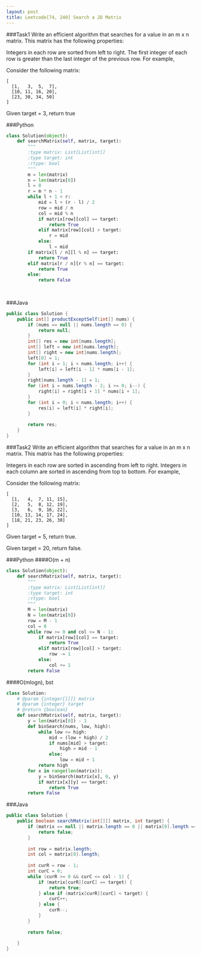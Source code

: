 ```yaml
---
layout: post
title: Leetcode[74, 240] Search a 2D Matrix
---
```

###Task1
Write an efficient algorithm that searches for a value in an m x n matrix. This matrix has the following properties:

Integers in each row are sorted from left to right.
The first integer of each row is greater than the last integer of the previous row.
For example,

Consider the following matrix:

	[
	  [1,   3,  5,  7],
	  [10, 11, 16, 20],
	  [23, 30, 34, 50]
	]
Given target = 3, return true

###Python
```python
class Solution(object):
    def searchMatrix(self, matrix, target):
        """
        :type matrix: List[List[int]]
        :type target: int
        :rtype: bool
        """
        m = len(matrix)
        n = len(matrix[0])
        l = 0
        r = m * n - 1
        while l + 1 < r:
            mid = l + (r - l) / 2
            row = mid / n
            col = mid % n
            if matrix[row][col] == target:
                return True
            elif matrix[row][col] > target:
                r = mid
            else:
                l = mid
        if matrix[l / n][l % n] == target:
            return True
        elif matrix[r / n][r % n] == target:
            return True
        else:
            return False
        
        
```

###Java
```java
public class Solution {
    public int[] productExceptSelf(int[] nums) {
        if (nums == null || nums.length == 0) {
            return null;
        }
        int[] res = new int[nums.length];
        int[] left = new int[nums.length];
        int[] right = new int[nums.length];
        left[0] = 1;
        for (int i = 1; i < nums.length; i++) {
            left[i] = left[i - 1] * nums[i - 1];
        }
        right[nums.length - 1] = 1;
        for (int i = nums.length - 2; i >= 0; i--) {
            right[i] = right[i + 1] * nums[i + 1];
        }
        for (int i = 0; i < nums.length; i++) {
            res[i] = left[i] * right[i];
        }
        
        return res;
    }
}
```

###Task2
Write an efficient algorithm that searches for a value in an m x n matrix. This matrix has the following properties:

Integers in each row are sorted in ascending from left to right.
Integers in each column are sorted in ascending from top to bottom.
For example,

Consider the following matrix:
	
	[
	  [1,   4,  7, 11, 15],
	  [2,   5,  8, 12, 19],
	  [3,   6,  9, 16, 22],
	  [10, 13, 14, 17, 24],
	  [18, 21, 23, 26, 30]
	]
Given target = 5, return true.

Given target = 20, return false.

###Python
####O(m + n)
```python
class Solution(object):
    def searchMatrix(self, matrix, target):
        """
        :type matrix: List[List[int]]
        :type target: int
        :rtype: bool
        """
        M = len(matrix)
        N = len(matrix[0])
        row = M - 1
        col = 0
        while row >= 0 and col <= N - 1:
            if matrix[row][col] == target:
                return True
            elif matrix[row][col] > target:
                row -= 1
            else:
                col += 1
        return False
```
####O(mlogn), bst
```python
class Solution:
    # @param {integer[][]} matrix
    # @param {integer} target
    # @return {boolean}
    def searchMatrix(self, matrix, target):
        y = len(matrix[0]) - 1
        def binSearch(nums, low, high):
            while low <= high:
                mid = (low + high) / 2
                if nums[mid] > target:
                    high = mid - 1
                else:
                    low = mid + 1
            return high
        for x in range(len(matrix)):
            y = binSearch(matrix[x], 0, y)
            if matrix[x][y] == target:
                return True
        return False
```

###Java
```java
public class Solution {
    public boolean searchMatrix(int[][] matrix, int target) {
        if (matrix == null || matrix.length == 0 || matrix[0].length == 0) {
            return false;
        }
        
        int row = matrix.length;
        int col = matrix[0].length;
        
        int curR = row - 1;
        int curC = 0;
        while (curR >= 0 && curC <= col - 1) {
            if (matrix[curR][curC] == target) {
                return true;
            } else if (matrix[curR][curC] < target) {
                curC++;
            } else {
                curR--;
            }
        }
        
        return false;
        
    }
}
```